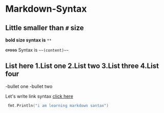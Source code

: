 # Markdown-Syntax

## Little smaller than `#` size

**bold size syntax is** `**`

~~cross~~ Syntax is `~~(content)~~`

List here
1.List one
2.List two
3.List three
4.List four
---
-bullet one
-bullet two

Let's write link syntax
[click here](https://www.youtube.com/ "Youtube Link")

```go
 fmt.Println("i am learning markdown santax")
```
